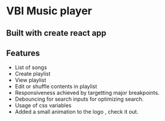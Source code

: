 # VBI Music player
## Built with create react app


## Features

- List of songs
- Create playlist
- View playlist
- Edit or shuffle contents in playlist
- Responsiveness achieved by targetting major breakpoints.
- Debouncing for search inputs for optimizing search.
- Usage of css variables 
- Added a small animation to the logo , check it out.


